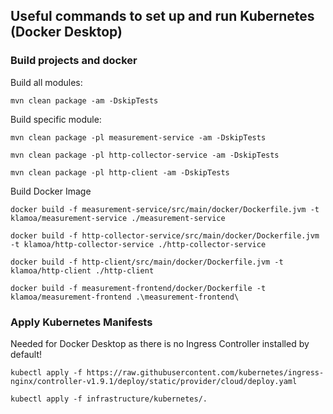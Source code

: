 ## Useful commands to set up and run Kubernetes (Docker Desktop)

### Build projects and docker

Build all modules:
```shell
mvn clean package -am -DskipTests
```

Build specific module:
```shell
mvn clean package -pl measurement-service -am -DskipTests
```
```shell
mvn clean package -pl http-collector-service -am -DskipTests
```
```shell
mvn clean package -pl http-client -am -DskipTests
```

Build Docker Image
```shell
docker build -f measurement-service/src/main/docker/Dockerfile.jvm -t klamoa/measurement-service ./measurement-service
```
```shell
docker build -f http-collector-service/src/main/docker/Dockerfile.jvm -t klamoa/http-collector-service ./http-collector-service
```
```shell
docker build -f http-client/src/main/docker/Dockerfile.jvm -t klamoa/http-client ./http-client
```
```shell
docker build -f measurement-frontend/docker/Dockerfile -t klamoa/measurement-frontend .\measurement-frontend\
```

### Apply Kubernetes Manifests
Needed for Docker Desktop as there is no Ingress Controller installed by default!
````shell
kubectl apply -f https://raw.githubusercontent.com/kubernetes/ingress-nginx/controller-v1.9.1/deploy/static/provider/cloud/deploy.yaml
````
````shell
kubectl apply -f infrastructure/kubernetes/.
````